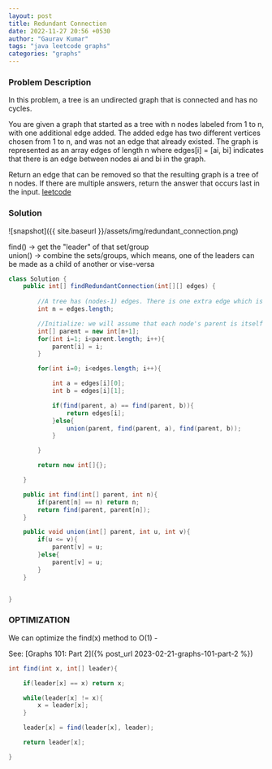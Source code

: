 ```yaml
---
layout: post
title: Redundant Connection
date: 2022-11-27 20:56 +0530
author: "Gaurav Kumar"
tags: "java leetcode graphs"
categories: "graphs"
---
```


### Problem Description

In this problem, a tree is an undirected graph that is connected and has no cycles.

You are given a graph that started as a tree with n nodes labeled from 1 to n, with one additional edge added. The added edge has two different vertices chosen from 1 to n, and was not an edge that already existed. The graph is represented as an array edges of length n where edges[i] = [ai, bi] indicates that there is an edge between nodes ai and bi in the graph.

Return an edge that can be removed so that the resulting graph is a tree of n nodes. If there are multiple answers, return the answer that occurs last in the input.
[leetcode](https://leetcode.com/problems/redundant-connection/description/)

### Solution

![snapshot]({{ site.baseurl }}/assets/img/redundant_connection.png)

find() -> get the "leader" of that set/group  
union() -> combine the sets/groups, which means, one of the leaders can be made as a child of another or vise-versa  

```java
class Solution {
    public int[] findRedundantConnection(int[][] edges) {
        
        //A tree has (nodes-1) edges. There is one extra edge which is creating the cycle
        int n = edges.length;

        //Initialize: we will assume that each node's parent is itself
        int[] parent = new int[n+1];
        for(int i=1; i<parent.length; i++){
            parent[i] = i;
        }

        for(int i=0; i<edges.length; i++){

            int a = edges[i][0];
            int b = edges[i][1];

            if(find(parent, a) == find(parent, b)){
                return edges[i];
            }else{
                union(parent, find(parent, a), find(parent, b));
            }

        }

        return new int[]{};

    }

    public int find(int[] parent, int n){
        if(parent[n] == n) return n;
        return find(parent, parent[n]);
    }

    public void union(int[] parent, int u, int v){
        if(u <= v){
            parent[v] = u;
        }else{
            parent[v] = u;
        }
    }


}
```

### OPTIMIZATION

We can optimize the find(x) method to O(1) -

See: [Graphs 101: Part 2]({% post_url 2023-02-21-graphs-101-part-2 %})

```java
int find(int x, int[] leader){

    if(leader[x] == x) return x;

    while(leader[x] != x){
        x = leader[x];
    }

    leader[x] = find(leader[x], leader);

    return leader[x];

}
```
